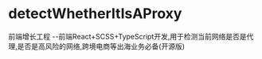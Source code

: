 # detectWhetherItIsAProxy
前端增长工程 --前端React+SCSS+TypeScript开发,用于检测当前网络是否是代理,是否是高风险的网络,跨境电商等出海业务必备(开源版)
